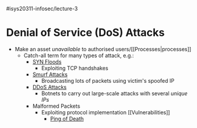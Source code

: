 #isys20311-infosec/lecture-3 
# Denial of Service (DoS) Attacks

- Make an asset *unavailable* to authorised users/[[Processes|processes]]
	- Catch-all term for many types of attack, e.g.:
		- [SYN Floods](https://en.wikipedia.org/wiki/SYN_flood) 
			- Exploiting TCP handshakes
		- [Smurf Attacks](https://en.wikipedia.org/wiki/Smurf_attack)  
			- Broadcasting lots of packets using victim's spoofed IP
		- [DDoS Attacks](https://en.wikipedia.org/wiki/Denial-of-service_attack#Distributed_attack)
			- Botnets to carry out large-scale attacks with several *unique IPs* 
		- Malformed Packets
			- Exploiting protocol implementation [[Vulnerabilities]]
				- [Ping of Death](https://en.wikipedia.org/wiki/Ping_of_death)